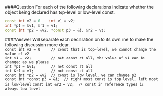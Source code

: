 ####Question
For each of the following declarations indicate whether the object being declared has top-level or low-level const.
```cpp
const int v2 = 0;   int v1 = v2;
int *p1 = &v1, &r1 = v1;
const int *p2 = &v2, *const p3 = &i, &r2 = v2;
```
####Answer
Will separate each declaration on to its own line to make the following discussion more clear.  
`const int v2 = 0;    // const that is top-level, we cannot change the value of v2 `  
`int v1 = v2;         // not const at all, the value of v1 can be changed as we please`  
`int *p1 = &v1;       // not const at all`  
`int &r1 = v1;        // not const at all`  
`const int *p2 = &v2  // const is low level, we can change p2`  
`const int *const p3 = &i;  // right most const is top-level, left most is low-level`
`const int &r2 = v2;  // const in reference types is always low level`
